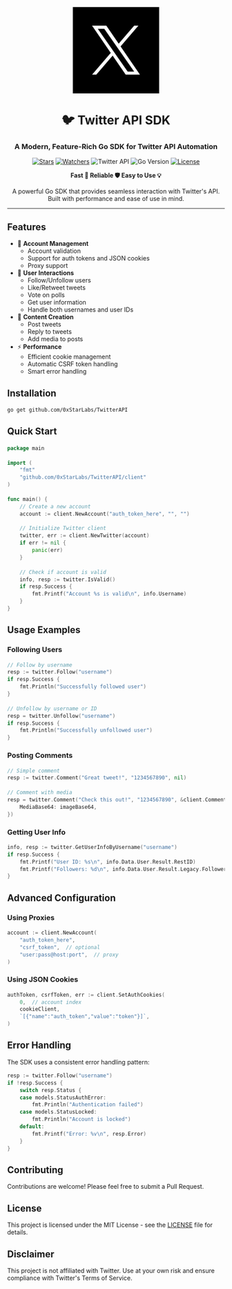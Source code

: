 <div align="center">

<img src="assets/X_logo.jpg" width="200" height="200">

# 🐦 Twitter API SDK

### A Modern, Feature-Rich Go SDK for Twitter API Automation

[![Stars](https://img.shields.io/github/stars/0xStarLabs/TwitterAPI?style=for-the-badge&logo=github&color=yellow)](https://github.com/0xStarLabs/TwitterAPI/stargazers)
[![Watchers](https://img.shields.io/github/watchers/0xStarLabs/TwitterAPI?style=for-the-badge&logo=github)](https://github.com/0xStarLabs/TwitterAPI/watchers)
![Twitter API](https://img.shields.io/badge/Twitter-API-1DA1F2?style=for-the-badge&logo=twitter&logoColor=white)
![Go Version](https://img.shields.io/badge/Go-%3E%3D%201.23-00ADD8?style=for-the-badge&logo=go&logoColor=white)
[![License](https://img.shields.io/badge/License-MIT-green.svg?style=for-the-badge)](LICENSE)

<p align="center">
<b>Fast 🚀 Reliable 🛡️ Easy to Use 💡</b>
</p>

<p align="center">
A powerful Go SDK that provides seamless interaction with Twitter's API. Built with performance and ease of use in mind.
</p>

</div>

---

## Features

- 🔐 **Account Management**
  - Account validation
  - Support for auth tokens and JSON cookies
  - Proxy support
- 👥 **User Interactions**
  - Follow/Unfollow users
  - Like/Retweet tweets
  - Vote on polls
  - Get user information
  - Handle both usernames and user IDs
- 📝 **Content Creation**
  - Post tweets
  - Reply to tweets
  - Add media to posts
- ⚡ **Performance**
  - Efficient cookie management
  - Automatic CSRF token handling
  - Smart error handling

## Installation

```bash
go get github.com/0xStarLabs/TwitterAPI
```

## Quick Start

```go
package main

import (
    "fmt"
    "github.com/0xStarLabs/TwitterAPI/client"
)

func main() {
    // Create a new account
    account := client.NewAccount("auth_token_here", "", "")
    
    // Initialize Twitter client
    twitter, err := client.NewTwitter(account)
    if err != nil {
        panic(err)
    }

    // Check if account is valid
    info, resp := twitter.IsValid()
    if resp.Success {
        fmt.Printf("Account %s is valid\n", info.Username)
    }
}
```

## Usage Examples

### Following Users

```go
// Follow by username
resp := twitter.Follow("username")
if resp.Success {
    fmt.Println("Successfully followed user")
}

// Unfollow by username or ID
resp = twitter.Unfollow("username")
if resp.Success {
    fmt.Println("Successfully unfollowed user")
}
```

### Posting Comments

```go
// Simple comment
resp := twitter.Comment("Great tweet!", "1234567890", nil)

// Comment with media
resp = twitter.Comment("Check this out!", "1234567890", &client.CommentOptions{
    MediaBase64: imageBase64,
})
```

### Getting User Info

```go
info, resp := twitter.GetUserInfoByUsername("username")
if resp.Success {
    fmt.Printf("User ID: %s\n", info.Data.User.Result.RestID)
    fmt.Printf("Followers: %d\n", info.Data.User.Result.Legacy.FollowersCount)
}
```

## Advanced Configuration

### Using Proxies

```go
account := client.NewAccount(
    "auth_token_here",
    "csrf_token",  // optional
    "user:pass@host:port",  // proxy
)
```

### Using JSON Cookies

```go
authToken, csrfToken, err := client.SetAuthCookies(
    0,  // account index
    cookieClient,
    `[{"name":"auth_token","value":"token"}]`,
)
```

## Error Handling

The SDK uses a consistent error handling pattern:

```go
resp := twitter.Follow("username")
if !resp.Success {
    switch resp.Status {
    case models.StatusAuthError:
        fmt.Println("Authentication failed")
    case models.StatusLocked:
        fmt.Println("Account is locked")
    default:
        fmt.Printf("Error: %v\n", resp.Error)
    }
}
```

## Contributing

Contributions are welcome! Please feel free to submit a Pull Request.

## License

This project is licensed under the MIT License - see the [LICENSE](LICENSE) file for details.

## Disclaimer

This project is not affiliated with Twitter. Use at your own risk and ensure compliance with Twitter's Terms of Service.